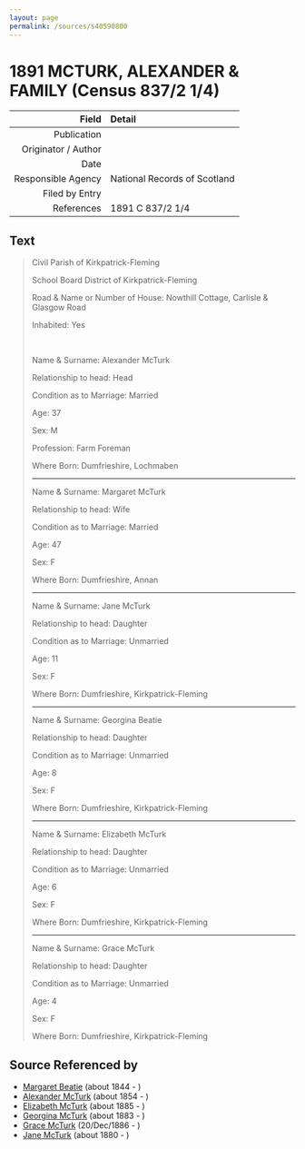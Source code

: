 ```yaml
---
layout: page
permalink: /sources/s40590800
---
```


# 1891 MCTURK, ALEXANDER & FAMILY (Census 837/2 1/4)

Field | Detail
---:|:---
Publication | 
Originator / Author | 
Date | 
Responsible Agency | National Records of Scotland
Filed by Entry | 
References | 1891 C 837/2 1/4

## Text

> Civil Parish of Kirkpatrick-Fleming
>
> School Board District of Kirkpatrick-Fleming
>
> Road & Name or Number of House: Nowthill Cottage, Carlisle & Glasgow Road
>
> Inhabited: Yes
>
> <br/>
>
> Name & Surname: Alexander McTurk
>
> Relationship to head: Head
>
> Condition as to Marriage: Married
>
> Age: 37
>
> Sex: M
>
> Profession: Farm Foreman
>
> Where Born: Dumfrieshire, Lochmaben
>
> ---
>
> Name & Surname: Margaret McTurk
>
> Relationship to head: Wife
>
> Condition as to Marriage: Married
>
> Age: 47
>
> Sex: F
>
> Where Born: Dumfrieshire, Annan
>
> ---
>
> Name & Surname: Jane McTurk
>
> Relationship to head: Daughter
>
> Condition as to Marriage: Unmarried
>
> Age: 11
>
> Sex: F
>
> Where Born: Dumfrieshire, Kirkpatrick-Fleming
>
> ---
>
> Name & Surname: Georgina Beatie
>
> Relationship to head: Daughter
>
> Condition as to Marriage: Unmarried
>
> Age: 8
>
> Sex: F
>
> Where Born: Dumfrieshire, Kirkpatrick-Fleming
>
> ---
>
> Name & Surname: Elizabeth McTurk
>
> Relationship to head: Daughter
>
> Condition as to Marriage: Unmarried
>
> Age: 6
>
> Sex: F
>
> Where Born: Dumfrieshire, Kirkpatrick-Fleming
>
> ---
>
> Name & Surname: Grace McTurk
>
> Relationship to head: Daughter
>
> Condition as to Marriage: Unmarried
>
> Age: 4
>
> Sex: F
>
> Where Born: Dumfrieshire, Kirkpatrick-Fleming
>

## Source Referenced by

* [Margaret Beatie](../people/@2654341@-margaret-beatie-b1844-d.md) (about 1844 - )
* [Alexander McTurk](../people/@39936423@-alexander-mcturk-b1854-d.md) (about 1854 - )
* [Elizabeth McTurk](../people/@78245729@-elizabeth-mcturk-b1885-d.md) (about 1885 - )
* [Georgina McTurk](../people/@51187488@-georgina-mcturk-b1883-d.md) (about 1883 - )
* [Grace McTurk](../people/@54145218@-grace-mcturk-b1886-12-20-d.md) (20/Dec/1886 - )
* [Jane McTurk](../people/@18380667@-jane-mcturk-b1880-d.md) (about 1880 - )
